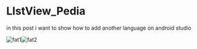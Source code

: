 # LIstView_Pedia

in this post i want to show how to add another language on android studio


![fat1](https://user-images.githubusercontent.com/74686491/149048836-200b1371-c7ab-4341-8df9-492bfc3c8a73.gif)![fat2](https://user-images.githubusercontent.com/74686491/149049023-2288a184-e815-4454-bf43-d937e3cf0ba0.gif)

